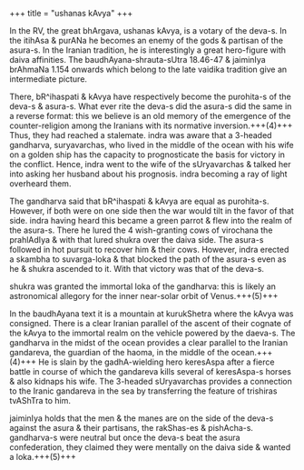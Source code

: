 +++
title = "ushanas kAvya"
+++

In the RV, the great bhArgava, ushanas kAvya, is a votary of the deva-s. In the itihAsa & purANa he becomes an enemy of the gods & partisan of the asura-s. In the Iranian tradition, he is interestingly a great hero-figure with daiva affinities. The baudhAyana-shrauta-sUtra 18.46-47 & jaiminIya brAhmaNa 1.154 onwards which belong to the late vaidika tradition give an intermediate picture. 

There, bR^ihaspati & kAvya have respectively become the purohita-s of the deva-s & asura-s. What ever rite the deva-s did the asura-s did the same in a reverse format: this we believe is an old memory of the emergence of the counter-religion among the Iranians with its normative inversion.+++(4)+++ Thus, they had reached a stalemate. indra was aware that a 3-headed gandharva, suryavarchas, who lived in the middle of the ocean with his wife on a golden ship has the capacity to prognosticate the basis for victory in the conflict. Hence, indra went to the wife of the sUryavarchas & talked her into asking her husband about his prognosis. indra becoming a ray of light overheard them. 

The gandharva said that bR^ihaspati & kAvya are equal as purohita-s. However, if both were on one side then the war would tilt in the favor of that side. indra having heard this became a green parrot & flew into the realm of the asura-s. There he lured the 4 wish-granting cows of virochana the prahlAdIya & with that lured shukra over the daiva side. The asura-s followed in hot pursuit to recover him & their cows. However, indra erected a skambha to suvarga-loka & that blocked the path of the asura-s even as he & shukra ascended to it. With that victory was that of the deva-s. 

shukra was granted the immortal loka of the gandharva: this is likely an astronomical allegory for the inner near-solar orbit of Venus.+++(5)+++ 

In the baudhAyana text it is a mountain at kurukShetra where the kAvya was consigned. There is a clear Iranian parallel of the ascent of their cognate of the kAvya to the immortal realm on the vehicle powered by the daeva-s. The gandharva in the midst of the ocean provides a clear parallel to the Iranian gandareva, the guardian of the haoma, in the middle of the ocean.+++(4)+++ He is slain by the gadhA-wielding hero keresAspa after a fierce battle in course of which the gandareva kills several of keresAspa-s horses & also kidnaps his wife. The 3-headed sUryavarchas provides a connection to the Iranic gandareva in the sea by transferring the feature of trishiras tvAShTra to him.

jaiminIya holds that the men & the manes are on the side of the deva-s against the asura & their partisans, the rakShas-es & pishAcha-s. gandharva-s were neutral but once the deva-s beat the asura confederation, they claimed they were mentally on the daiva side & wanted a loka.+++(5)+++
